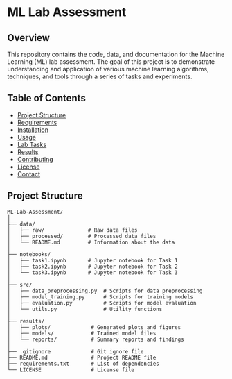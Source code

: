 # ML Lab Assessment

## Overview

This repository contains the code, data, and documentation for the Machine Learning (ML) lab assessment. The goal of this project is to demonstrate understanding and application of various machine learning algorithms, techniques, and tools through a series of tasks and experiments.

## Table of Contents

- [Project Structure](#project-structure)
- [Requirements](#requirements)
- [Installation](#installation)
- [Usage](#usage)
- [Lab Tasks](#lab-tasks)
- [Results](#results)
- [Contributing](#contributing)
- [License](#license)
- [Contact](#contact)

## Project Structure

```plaintext
ML-Lab-Assessment/
│
├── data/
│   ├── raw/              # Raw data files
│   ├── processed/        # Processed data files
│   └── README.md         # Information about the data
│
├── notebooks/
│   ├── task1.ipynb       # Jupyter notebook for Task 1
│   ├── task2.ipynb       # Jupyter notebook for Task 2
│   └── task3.ipynb       # Jupyter notebook for Task 3
│
├── src/
│   ├── data_preprocessing.py  # Scripts for data preprocessing
│   ├── model_training.py      # Scripts for training models
│   ├── evaluation.py          # Scripts for model evaluation
│   └── utils.py               # Utility functions
│
├── results/
│   ├── plots/             # Generated plots and figures
│   ├── models/            # Trained model files
│   └── reports/           # Summary reports and findings
│
├── .gitignore             # Git ignore file
├── README.md              # Project README file
├── requirements.txt       # List of dependencies
└── LICENSE                # License file
